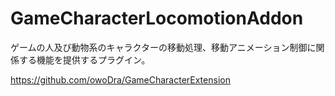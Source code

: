 # GameCharacterLocomotionAddon
 ゲームの人及び動物系のキャラクターの移動処理、移動アニメーション制御に関係する機能を提供するプラグイン。

https://github.com/owoDra/GameCharacterExtension
